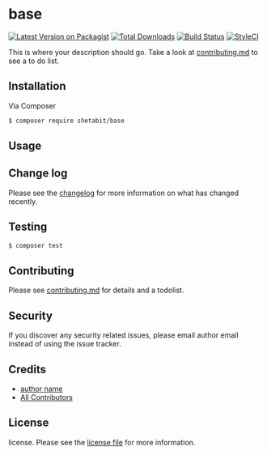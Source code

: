 # base

[![Latest Version on Packagist][ico-version]][link-packagist]
[![Total Downloads][ico-downloads]][link-downloads]
[![Build Status][ico-travis]][link-travis]
[![StyleCI][ico-styleci]][link-styleci]

This is where your description should go. Take a look at [contributing.md](contributing.md) to see a to do list.

## Installation

Via Composer

``` bash
$ composer require shetabit/base
```

## Usage

## Change log

Please see the [changelog](changelog.md) for more information on what has changed recently.

## Testing

``` bash
$ composer test
```

## Contributing

Please see [contributing.md](contributing.md) for details and a todolist.

## Security

If you discover any security related issues, please email author email instead of using the issue tracker.

## Credits

- [author name][link-author]
- [All Contributors][link-contributors]

## License

license. Please see the [license file](license.md) for more information.

[ico-version]: https://img.shields.io/packagist/v/shetabit/base.svg?style=flat-square
[ico-downloads]: https://img.shields.io/packagist/dt/shetabit/base.svg?style=flat-square
[ico-travis]: https://img.shields.io/travis/shetabit/base/master.svg?style=flat-square
[ico-styleci]: https://styleci.io/repos/12345678/shield

[link-packagist]: https://packagist.org/packages/shetabit/base
[link-downloads]: https://packagist.org/packages/shetabit/base
[link-travis]: https://travis-ci.org/shetabit/base
[link-styleci]: https://styleci.io/repos/12345678
[link-author]: https://github.com/shetabit
[link-contributors]: ../../contributors
